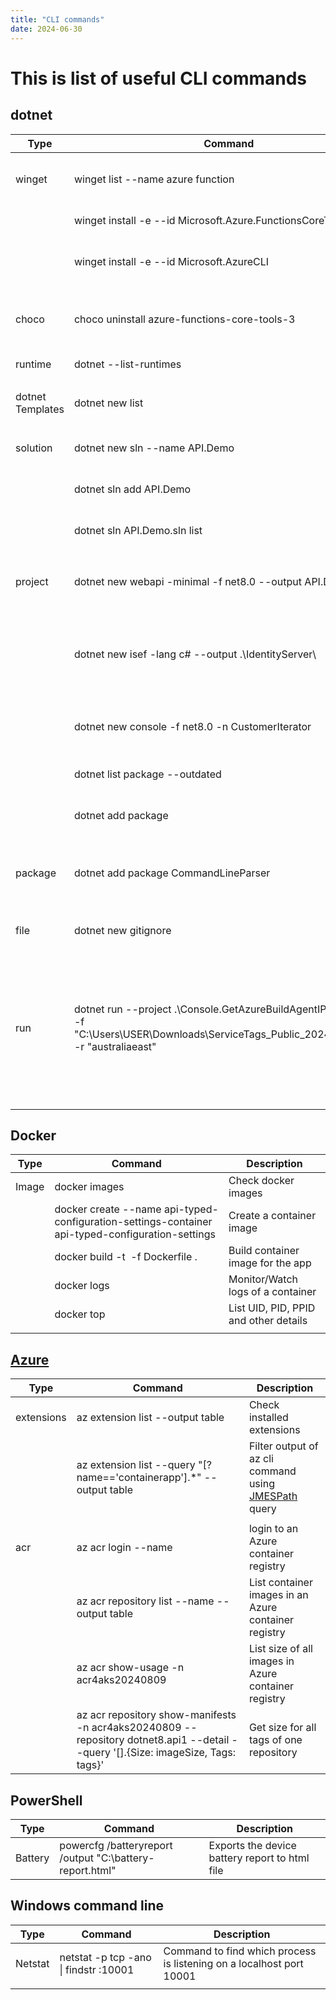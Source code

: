 ```yaml
---
title: "CLI commands"
date: 2024-06-30
---
```


# This is list of useful CLI commands

## dotnet

| Type          | Command     | Description |
| ------------- | ----------- | ----------- |
| winget | winget list --name azure function                         | List packages filtered by name   |
|        | winget install -e --id Microsoft.Azure.FunctionsCoreTools | Install package                  |
|        | winget install -e --id Microsoft.AzureCLI                 | Install Azure CLI latest version |
| | | |
| choco | choco uninstall azure-functions-core-tools-3 | Uninstall package using choco |
| | | |
| runtime | dotnet --list-runtimes | List .net runtimes |
| | | |
| dotnet Templates | dotnet new list | List all dotnet cli templates |
| | | |
| solution | dotnet new sln --name API.Demo | Create a new solution file  |
|          | dotnet sln add API.Demo        | Add project to the solution |
|          | dotnet sln API.Demo.sln list   | List projects in a sln file |
| | | |
| project | dotnet new webapi -minimal -f net8.0 --output API.Demo | Create new dotnet webapi project                                    |
|         | dotnet new isef -lang c# --output .\IdentityServer\    | Create new project for dotnet identity server with entity framework |
|         | dotnet new console -f net8.0 -n CustomerIterator       | Create dotnet console application                                   |
|         | dotnet list package --outdated                         | List outdated packages                                              |
|         | dotnet add package <package names separated by space>  | Update outdated packages                                            |
| | | |
| package | dotnet add package CommandLineParser | Install a nuget package using dotnet CLI |
| | | |
| file | dotnet new gitignore | Add gitignore file |
| run | dotnet run --project .\Console.GetAzureBuildAgentIPs.csproj -- -f "C:\\Users\\USER\\Downloads\\ServiceTags_Public_20240805.json" -r "australiaeast" | Run console application passing arguments. Notice '--' separating the arguments for the console application |
| | | |


## Docker

| Type | Command | Description |
| - | - | - |
| Image | docker images                                                                                    | Check docker images                    |
|       | docker create --name api-typed-configuration-settings-container api-typed-configuration-settings | Create a container image               |
|       | docker build -t <image tag> -f Dockerfile .                                                      | Build container image for the app      |
|       | docker logs <container-id>                                                                       | Monitor/Watch logs of a container      |
|       | docker top <container name>                                                                      | List UID, PID, PPID and other details  |
| | | |


## [Azure](https://learn.microsoft.com/en-us/cli/azure/reference-index?view=azure-cli-latest)

| Type | Command | Description |
| - | - | - |
| extensions | az extension list --output table                                     | Check installed extensions                                                                 |
|            | az extension list --query "[?name=='containerapp'].*" --output table | Filter output of az cli command using [JMESPath](https://jmespath.org/tutorial.html) query |
| | | |
| acr | az acr login --name <registry-name>                          | login to an Azure container registry                 |
|     | az acr repository list --name <registry-name> --output table | List container images in an Azure container registry |
|     | az acr show-usage -n acr4aks20240809                         | List size of all images in Azure container registry  |
|     | az acr repository show-manifests -n acr4aks20240809 --repository dotnet8.api1 --detail --query '[].{Size: imageSize, Tags: tags}' | Get size for all tags of one repository |




## PowerShell

| Type | Command | Description |
| - | - | - |
| Battery | powercfg /batteryreport /output "C:\battery-report.html" | Exports the device battery report to html file |


## Windows command line

| Type | Command | Description |
| - | - | - |
| Netstat | netstat -p tcp -ano \| findstr :10001 | Command to find which process is listening on a localhost port 10001 |
| | | |